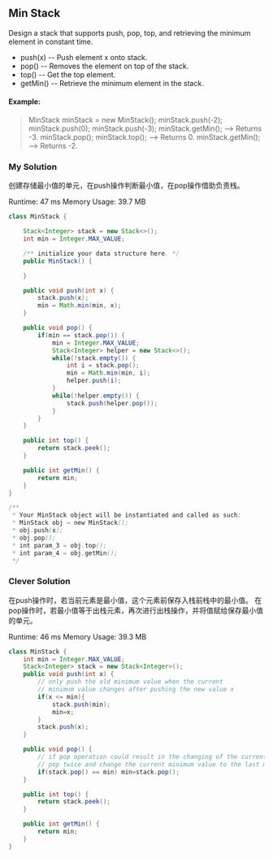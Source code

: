 ## Min Stack

Design a stack that supports push, pop, top, and retrieving the minimum element in constant time.

* push(x) -- Push element x onto stack.
* pop() -- Removes the element on top of the stack.
* top() -- Get the top element.
* getMin() -- Retrieve the minimum element in the stack.

#### Example:
>MinStack minStack = new MinStack();
minStack.push(-2);
minStack.push(0);
minStack.push(-3);
minStack.getMin();   --> Returns -3.
minStack.pop();
minStack.top();      --> Returns 0.
minStack.getMin();   --> Returns -2.


### My Solution

创建存储最小值的单元，在push操作判断最小值，在pop操作借助负责栈。


Runtime: 47 ms
Memory Usage: 39.7 MB
```Java
class MinStack {

    Stack<Integer> stack = new Stack<>();
    int min = Integer.MAX_VALUE;

    /** initialize your data structure here. */
    public MinStack() {

    }

    public void push(int x) {
        stack.push(x);
        min = Math.min(min, x);
    }

    public void pop() {
        if(min == stack.pop()) {
            min = Integer.MAX_VALUE;
            Stack<Integer> helper = new Stack<>();
            while(!stack.empty()) {
                int i = stack.pop();
                min = Math.min(min, i);
                helper.push(i);
            }
            while(!helper.empty()) {
                stack.push(helper.pop());
            }
        }
    }

    public int top() {
        return stack.peek();
    }

    public int getMin() {
        return min;
    }
}

/**
 * Your MinStack object will be instantiated and called as such:
 * MinStack obj = new MinStack();
 * obj.push(x);
 * obj.pop();
 * int param_3 = obj.top();
 * int param_4 = obj.getMin();
 */
```



### Clever Solution

在push操作时，若当前元素是最小值，这个元素前保存入栈前栈中的最小值。
在pop操作时，若最小值等于出栈元素，再次进行出栈操作，并将值赋给保存最小值的单元。

Runtime: 46 ms
Memory Usage: 39.3 MB
```Java
class MinStack {
    int min = Integer.MAX_VALUE;
    Stack<Integer> stack = new Stack<Integer>();
    public void push(int x) {
        // only push the old minimum value when the current
        // minimum value changes after pushing the new value x
        if(x <= min){          
            stack.push(min);
            min=x;
        }
        stack.push(x);
    }

    public void pop() {
        // if pop operation could result in the changing of the current minimum value,
        // pop twice and change the current minimum value to the last minimum value.
        if(stack.pop() == min) min=stack.pop();
    }

    public int top() {
        return stack.peek();
    }

    public int getMin() {
        return min;
    }
}
```
